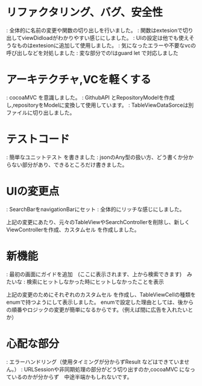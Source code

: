 # リファクタリング、バグ、安全性
: 全体的に名前の変更や関数の切り出しを行いました。
: 関数はextesionで切り出してviewDidloadがわかりやすい感じにしました。
: UIの設定は他でも使えそうなものはextesionに追加して使用しました。
: 気になったエラーや不要なvcの呼び出しなどを対処しました
: 変な部分での!はguard let で対応しました


# アーキテクチャ,VCを軽くする
: cocoaMVC を意識しました。
: GithubAPI とRepositoryModelを作成し,repositoryをModelに変換して使用しています。
: TableViewDataSorceは別ファイルに切り出しました。


# テストコード
: 簡単なユニットテスト を書きました
: jsonのAny型の扱い方、どう書くか分からない部分があり、できるところだけ書きました。

# UIの変更点
: SearchBarをnavigationBarにセット
: 全体的にリッチな感じにしました。

上記の変更にあたり、元々のTableViewやSearchControllerを削除し、新しくViewControllerを作成、カスタムセル を作成しました。

# 新機能
: 最初の画面にガイドを追加　(ここに表示されます、上から検索できます)　みたいな
: 検索にヒットしなかった時にヒットしなかったことを表示

上記の変更のためにそれぞれのカスタムセル を作成し、TableViewCellの種類をenumで持つようにして表示しました。
enumで設定した理由としては、後からの順番やロジックの変更が簡単になるからです。（例えば間に広告を入れたいとか）


# 心配な部分
: エラーハンドリング（使用タイミングが分からずResult などはできていません。）
: URLSessionや非同期処理の部分がどう切り出すのか,cocoaMVC になっているのかが分からず　中途半端かもしれないです。
